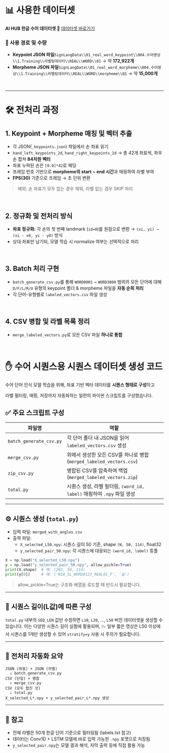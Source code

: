 # 📊 사용한 데이터셋

**AI HUB 한글 수어 데이터셋**
🔗 [데이터셋 바로가기](https://www.aihub.or.kr/aihubdata/data/view.do?currMenu=115&topMenu=100&dataSetSn=264)

### 📁 사용 경로 및 수량

- **Keypoint JSON 파일**`SignLangData\\01_real_word_keypoint\\004.수어영상\\1.Training\\라벨링데이터\\REAL\\WORD\\01`
→ 약 **172,922개**
- **Morpheme JSON 파일**`SignLangData\\01_real_word_morpheme\\004.수어영상\\1.Training\\라벨링데이터\\REAL\\WORD\\morpheme\\01`
→ 약 **15,000개**

<br>

---

# 🛠 전처리 과정

## 1. **Keypoint + Morpheme 매칭 및 벡터 추출**

- 각 JSON(`_keypoints.json`) 파일에서 손 좌표 읽기
- `hand_left_keypoints_2d`, `hand_right_keypoints_2d` → 총 42개 좌표씩, 좌우 손 합쳐 **84차원 벡터**
- 좌표 누락된 손은 `[0.0]*42`로 패딩
- 프레임 번호 기반으로 **morpheme의 start \~ end 시간**과 매핑하여 라벨 부여
- **FPS(30)** 기준으로 프레임 → 초 단위 변환

> 예외: 손 좌표가 모두 없는 경우 제외, 라벨 없는 경우 SKIP 처리
> 

<br>

## 2. **정규화 및 전처리 방식**

- **좌표 정규화:** 각 손의 첫 번째 landmark (`id=0`)를 원점으로 변환
→ `(xi, yi) → (xi - x0, yi - y0)` 방식
- 상대 좌표만 남기되, 모델 학습 시 normalize 여부는 선택적으로 처리

<br>

## 3. **Batch 처리 구현**

- `batch_generate_csv.py`를 통해 `WORD0001` \~ `WORD3000` 범위의 모든 단어에 대해
`D/F/L/R/U` 유형의 keypoint 폴더 & morpheme 파일을 **자동 순회 처리**
- 각 단어-유형별로 `labeled_vectors.csv` 파일 생성

<br>

## 4. **CSV 병합 및 라벨 목록 정리**

- `merge_labeled_vectors.py`로 모든 CSV 파일 **하나로 통합**

  <br>
  

# ✋ 수어 시퀀스용 시퀀스 데이터셋 생성 코드

수어 단어 인식 모델 학습을 위해, 좌표 기반 벡터 데이터를 **시퀀스 형태로 구성**하고

라벨 필터링, 매핑, 저장까지 자동화하는 일련의 파이썬 스크립트를 구성했습니다.

## ✅ 주요 스크립트 구성

| 파일명 | 역할 |
| --- | --- |
| `batch_generate_csv.py` | 각 단어 폴더 내 JSON을 읽어 `labeled_vectors.csv` 생성 |
| `merge_csv.py` | 위에서 생성한 모든 CSV를 하나로 병합 (`merged_labeled_vectors.csv`) |
| `zip_csv.py` | 병합된 CSV를 압축하여 백업 (`merged_labeled_vectors.zip`) |
| `total.py` | 시퀀스 생성, 라벨 필터링, `(word_id, label)` 매핑하여 `.npy` 파일 생성 |

---

## ⚙️ 시퀀스 생성 (`total.py`)

- 입력 파일: `merged_with_angles.csv`
- 출력 파일:
    - `X_selected_L50.npy`: 시퀀스 길이 50 기준, shape `(N, 50, 114)`, float32
    - `y_selected_pair_50.npy`: 각 시퀀스에 대응되는 `(word_id, label)` 튜플

```python
X = np.load("X_selected_L50.npy")
y = np.load("y_selected_pair_50.npy", allow_pickle=True)
print(X.shape)  # 예: (203, 50, 114)
print(y[0])     # 예: ('NIA_SL_WORD0123_REAL01_F', '술')

```

> allow_pickle=True는 구조화 배열을 로드할 때 반드시 필요합니다.
> 

---

## 📌 시퀀스 길이(L값)에 따른 구성

`total.py` 내부의 `SEQ_LEN` 값만 수정하면 `L10`, `L20`, ..., `L50` 버전 데이터셋을 생성할 수 있습니다.
이는 다양한 시퀀스 길이 실험에 활용되며,
📉 일부 짧은 영상은 L50 이상에서 시퀀스를 1개만 생성할 수 있어 `stratify=y` 사용 시 주의가 필요합니다.

---

## 🧠 전처리 자동화 요약

```
JSON (좌표) + JSON (라벨)
  ↓ batch_generate_csv.py
CSV (단일) + 병합
  ↓ merge_csv.py
CSV (모두 합친 것)
  ↓ total.py
X_selected_L*.npy + y_selected_pair_L*.npy 생성

```

---

## 📎 참고

- 전체 라벨은 50개 한글 단어 기준으로 필터링됨 (labels.txt 참고)
- 데이터는 Conv1D + LSTM 모델에 바로 입력 가능한 `.npy` 포맷으로 저장됨
- `y_selected_pair.npy`는 모델 결과 해석, 자막 출력 등에 직접 활용 가능

